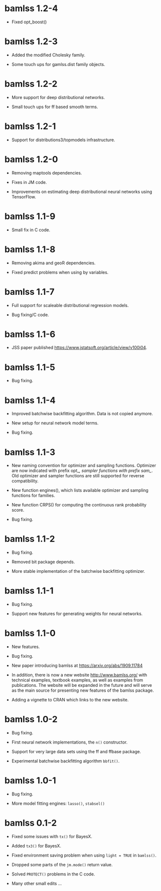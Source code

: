 # bamlss 1.2-4

* Fixed opt_boost()

# bamlss 1.2-3

* Added the modified Cholesky family.

* Some touch ups for gamlss.dist family objects.

# bamlss 1.2-2

* More support for deep distributional networks.

* Small touch ups for ff based smooth terms.

# bamlss 1.2-1

* Support for distributions3/topmodels infrastructure.

# bamlss 1.2-0

* Removing maptools dependencies.

* Fixes in JM code.

* Improvements on estimating deep distributional neural networks using TensorFlow.

# bamlss 1.1-9

* Small fix in C code.

# bamlss 1.1-8

* Removing akima and geoR dependencies.

* Fixed predict problems when using by variables.

# bamlss 1.1-7

* Full support for scaleable distributional regression models.

* Bug fixing/C code.

# bamlss 1.1-6

* JSS paper published <https://www.jstatsoft.org/article/view/v100i04>.

# bamlss 1.1-5

* Bug fixing.

# bamlss 1.1-4

* Improved batchwise backfitting algorithm. Data is not copied anymore.

* New setup for neural network model terms.

* Bug fixing.

# bamlss 1.1-3

* New naming convention for optimizer and sampling functions.
  Optimizer are now indicated with prefix opt_*, sampler
  functions with prefix sam_*. Old optimizer and sampler
  functions are still supported for reverse compatibility.

* New function engines(), which lists available optimizer and sampling
  functions for families.

* New function CRPS() for computing the continuous rank probability score.

* Bug fixing.

# bamlss 1.1-2

* Bug fixing.

* Removed bit package depends.

* More stable implementation of the batchwise backfitting optimizer.

# bamlss 1.1-1

* Bug fixing.

* Support new features for generating weights for neural networks.

# bamlss 1.1-0

* New features.

* Bug fixing.

* New paper introducing bamlss at <https://arxiv.org/abs/1909.11784>

* In addition, there is now a new website <http://www.bamlss.org/> with technical examples, textbook
  examples, as well as examples from publications. The website will be expanded in the future and
  will serve as the main source for presenting new features of the bamlss package.

* Adding a vignette to CRAN which links to the new website.


# bamlss 1.0-2

* Bug fixing.

* First neural network implementations, the `n()` constructor.

* Support for very large data sets using the ff and ffbase package.

* Experimental batchwise backfitting algorithm `bbfit()`.


# bamlss 1.0-1

* Bug fixing.

* More model fitting engines: `lasso()`, `stabsel()`


# bamlss 0.1-2

* Fixed some issues with `tx()` for BayesX.

* Added `tx3()` for BayesX.

* Fixed environment saving problem when using `light = TRUE` in `bamlss()`.

* Dropped some parts of the `jm.mode()` return value.

* Solved `PROTECT()` problems in the C code.

* Many other small edits ...
